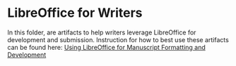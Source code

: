 # LibreOffice for Writers

In this folder, are artifacts to help writers leverage LibreOffice for
development and submission. Instruction for how to best use these artifacts can
be found here:
[Using LibreOffice for Manuscript Formatting and Development](../Documents/howto-manuscript-libreoffice.md)
